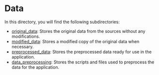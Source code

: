 # Data

In this directory, you will find the following subdirectories:

- [original_data](./original_data/): Stores the original data from the sources without any modifications.
- [modified_data](./modified_data/): Stores a modified copy of the original data when necessary.
- [preprocessed_data](./preprocessed_data/): Stores the preprocessed data ready for use in the application.
- [data_preprocessing](./data_preprocessing/): Stores the scripts and files used to preprocess the data for the application.